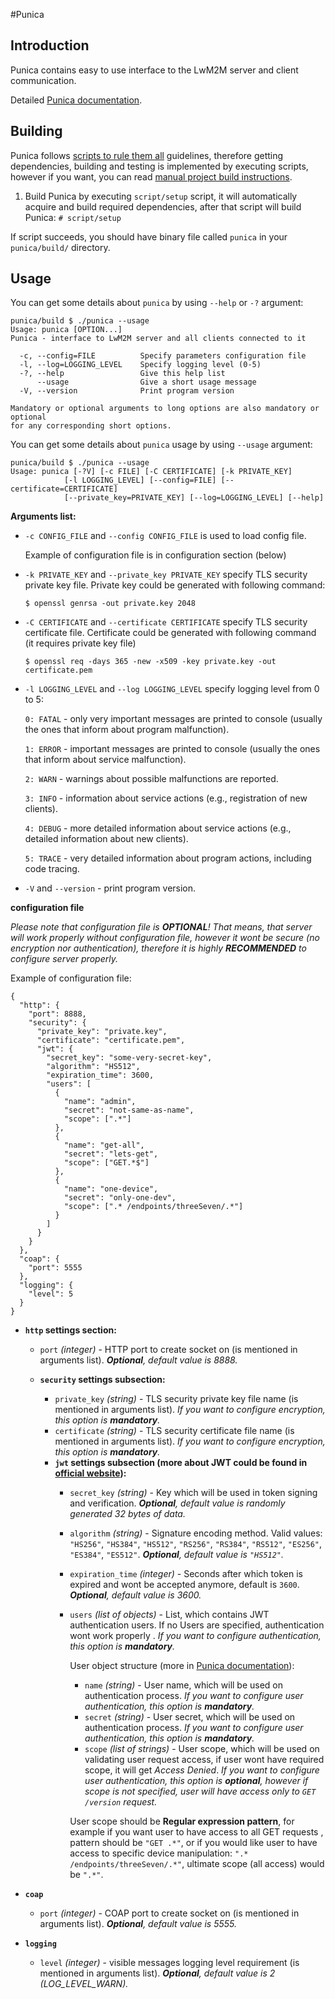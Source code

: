#Punica

**Introduction**
----
Punica contains easy to use interface to the LwM2M server and client communication.

Detailed [Punica documentation](./doc/PUNICA_API.md).

**Building**
----
Punica follows [scripts to rule them all](https://github.com/github/scripts-to-rule-them-all) guidelines, therefore getting dependencies,
building and testing is implemented by executing scripts, however if you want,
you can read [manual project build instructions](./doc/MANUAL_BUILD.md).

1. Build Punica by executing ```script/setup``` script, it will automatically
acquire and build required dependencies, after that script will build Punica:
```# script/setup```

If script succeeds, you should have binary file called `punica` in your `punica/build/` directory.

**Usage**
----
You can get some details about `punica` by using `--help` or `-?` argument:
```
punica/build $ ./punica --usage
Usage: punica [OPTION...]
Punica - interface to LwM2M server and all clients connected to it

  -c, --config=FILE          Specify parameters configuration file
  -l, --log=LOGGING_LEVEL    Specify logging level (0-5)
  -?, --help                 Give this help list
      --usage                Give a short usage message
  -V, --version              Print program version

Mandatory or optional arguments to long options are also mandatory or optional
for any corresponding short options.
```

You can get some details about `punica` usage by using `--usage` argument:
```
punica/build $ ./punica --usage
Usage: punica [-?V] [-c FILE] [-C CERTIFICATE] [-k PRIVATE_KEY]
            [-l LOGGING_LEVEL] [--config=FILE] [--certificate=CERTIFICATE]
            [--private_key=PRIVATE_KEY] [--log=LOGGING_LEVEL] [--help]
```

**Arguments list:**
- `-c CONFIG_FILE` and `--config CONFIG_FILE` is used to load config file.

     Example of configuration file is in configuration section (below)

- `-k PRIVATE_KEY` and `--private_key PRIVATE_KEY` specify TLS security private key file.
  Private key could be generated with following command:
  ```
  $ openssl genrsa -out private.key 2048
  ```

- `-C CERTIFICATE` and `--certificate CERTIFICATE` specify TLS security certificate file.
  Certificate could be generated with following command (it requires private key file)
  ```
  $ openssl req -days 365 -new -x509 -key private.key -out certificate.pem
  ```

- `-l LOGGING_LEVEL` and `--log LOGGING_LEVEL` specify logging level from 0 to 5:

    `0: FATAL` - only very important messages are printed to console (usually the ones that inform about program malfunction).

    `1: ERROR` - important messages are printed to console (usually the ones that inform about service malfunction).

    `2: WARN` - warnings about possible malfunctions are reported.

    `3: INFO` - information about service actions (e.g., registration of new clients).

    `4: DEBUG` - more detailed information about service actions (e.g., detailed information about new clients).

    `5: TRACE` - very detailed information about program actions, including code tracing.

- `-V` and `--version` - print program version.

**configuration file**

_Please note that configuration file is **OPTIONAL**! That means, that server will work properly without configuration file, however it wont be secure (no encryption nor authentication), therefore it is highly **RECOMMENDED** to configure server properly._

Example of configuration file:
```
{
  "http": {
    "port": 8888,
    "security": {
      "private_key": "private.key",
      "certificate": "certificate.pem",
      "jwt": {
        "secret_key": "some-very-secret-key",
        "algorithm": "HS512",
        "expiration_time": 3600,
        "users": [
          {
            "name": "admin",
            "secret": "not-same-as-name",
            "scope": [".*"]
          },
          {
            "name": "get-all",
            "secret": "lets-get",
            "scope": ["GET.*$"]
          },
          {
            "name": "one-device",
            "secret": "only-one-dev",
            "scope": [".* /endpoints/threeSeven/.*"]
          }
        ]
      }
    }
  },
  "coap": {
    "port": 5555
  },
  "logging": {
    "level": 5
  }
}
```

- **`http` settings section:**
  - `port` _(integer)_ - HTTP port to create socket on (is mentioned in arguments list). _**Optional**, default value is 8888._

  - **`security` settings subsection:**
    - ``private_key`` _(string)_ - TLS security private key file name (is mentioned in arguments list). _If you want to configure encryption, this option is **mandatory**._
    - ``certificate`` _(string)_ - TLS security certificate file name (is mentioned in arguments list). _If you want to configure encryption, this option is **mandatory**._
    - **`jwt` settings subsection (more about JWT could be found in [official website](https://jwt.io/)):**
      -  ``secret_key`` _(string)_ - Key which will be used in token signing and verification. _**Optional**, default value is randomly generated 32 bytes of data._
      -  ``algorithm`` _(string)_ - Signature encoding method. Valid values: ``"HS256"``, ``"HS384"``, ``"HS512"``, ``"RS256"``, ``"RS384"``, ``"RS512"``, ``"ES256"``, ``"ES384"``, ``"ES512"``. _**Optional**, default value is ``"HS512"``._
      -  ``expiration_time`` _(integer)_ - Seconds after which token is expired and wont be accepted anymore, default is `3600`. _**Optional**, default value is 3600._
      -  ``users``  _(list of objects)_ - List, which contains JWT authentication users. If no Users are specified, authentication wont work properly . _If you want to configure authentication, this option is **mandatory**._

         User object structure (more in [Punica documentation](./doc/PUNICA_API.md)):
         - ``name`` _(string)_ - User name, which will be used on authentication process. _If you want to configure user authentication, this option is **mandatory**._
         - ``secret`` _(string)_ - User secret, which will be used on authentication process.  _If you want to configure user authentication, this option is **mandatory**._
         - ``scope`` _(list of strings)_ - User scope, which will be used on validating user request access, if user wont have required scope, it will get _Access Denied_.  _If you want to configure user authentication, this option is **optional**, however if scope is not specified, user will have access only to ``GET /version`` request._

         User scope should be **Regular expression pattern**, for example if you want user to have access to all GET requests , pattern should be `"GET .*"`, or if you would like user to have access to specific device manipulation: `".* /endpoints/threeSeven/.*"`, ultimate scope (all access) would be `".*"`.


- **`coap`**
  - `port` _(integer)_ - COAP port to create socket on (is mentioned in arguments list). _**Optional**, default value is 5555._

- **`logging`**
  - `level` _(integer)_ - visible messages logging level requirement (is mentioned in arguments list).  _**Optional**, default value is 2 (LOG_LEVEL_WARN)._
